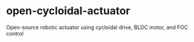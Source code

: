 # open-cycloidal-actuator
Open-source robotic actuator using cycloidal drive, BLDC motor, and FOC control
